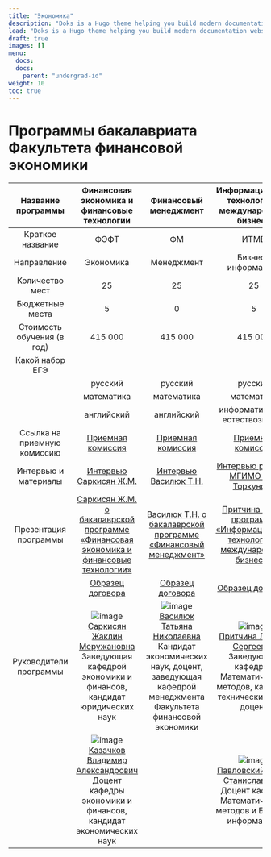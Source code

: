 ```yaml
---
title: "Экономика"
description: "Doks is a Hugo theme helping you build modern documentation websites that are secure, fast, and SEO-ready — by default."
lead: "Doks is a Hugo theme helping you build modern documentation websites that are secure, fast, and SEO-ready — by default."
draft: true
images: []
menu:
  docs:
  docs:
    parent: "undergrad-id"
weight: 10
toc: true
---
```


# Программы бакалавриата Факультета финансовой экономики


Название программы          | Финансовая экономика и финансовые технологии                 | Финансовый менеджмент | Информационные технологии в международном бизнесе |
:-------------------------: | :----------------------------------------------------------: | :-------------------: | :-----------------------------------------------: |
Краткое название            | ФЭФТ                                                         | ФМ                    | ИТМБ                                              |
Направление                 | Экономика                                                    | Менеджмент            | Бизнес-информатика                                |
Количество мест             | 25                                                           | 25                    | 25                                                |
Бюджетные места             | 5                                                            | 0                     | 5                                                 |
Стоимость обучения (в год)  | 415 000                                                      | 415 000               | 415 000                                           |
Какой набор ЕГЭ             |                                                              |                       |                                                   |
|                           | русский                                                      | русский               | русский                                           |
|                           | математика                                                   | математика            | математика                                        |
|                           | английский                                                   | английский            | информатика или естествознание                    |
Ссылка на приемную комиссию | [Приемная комиссия](http://pk.odin.mgimo.ru/bakalavriat/efi/index.html) | [Приемная комиссия](http://pk.odin.mgimo.ru/bakalavriat/fim.html) | [Приемная комиссия](http://pk.odin.mgimo.ru/bakalavriat/itmb.html) |
Интервью и материалы        | [Интервью Саркисян Ж.М.](https://youtu.be/0E-QMAPUQU8) | [Интервью Василюк Т.Н.](https://youtu.be/lfD1BdK9ErU) | [Интервью ректора МГИМО А.В. Торкунова](https://youtu.be/pUmcIIBymro) |
| Презентация программы     | [Саркисян Ж.М. о бакалаврской программе «Финансовая экономика и финансовые технологии»](https://youtu.be/D3TJfnFUxOE)  | [Василюк Т.Н. о бакалаврской программе «Финансовый менеджмент»](https://youtu.be/3oimsczN9JY) |  [Притчина Л.С. о программе «Информационные технологии в международном бизнесе»](https://youtu.be/c_HRa0iD_fw) |
|                           | [Образец договора](http://pk.odin.mgimo.ru/doc/20/bac/obdog/bac.pdf) | [Образец договора](http://pk.odin.mgimo.ru/doc/20/bac/obdog/bac.pdf) | [Образец договора](http://pk.odin.mgimo.ru/doc/20/bac/obdog/bac.pdf) |
Руководители программы      | ![image](https://user-images.githubusercontent.com/77335777/121669823-6a862680-cab5-11eb-962a-b0b4f847c90e.png)</br> [Саркисян Жаклин Меружановна](https://mgimo.ru/people/sarkisyan-zhaklin/)</br> Заведующая кафедрой экономики и финансов, кандидат юридических наук | ![image](https://user-images.githubusercontent.com/77335777/121677487-9b1e8e00-cabe-11eb-9009-d36ed1cd6d61.png)</br> [Василюк Татьяна Николаевна](https://mgimo.ru/people/vasilyuk/)</br> Кандидат экономических наук, доцент, заведующая кафедрой менеджмента Факультета финансовой экономики | ![image](https://user-images.githubusercontent.com/77335777/121677713-ec2e8200-cabe-11eb-9274-ab651a27e20b.png)</br> [Притчина Лариса Сергеевна](https://mgimo.ru/people/pritchina/)</br> Заведующая кафедрой Математических методов, кандидат технических наук, доцент |
|                           | ![image](https://user-images.githubusercontent.com/77335777/121677592-c1dcc480-cabe-11eb-8205-ea460efbe6be.png)</br>[Казачков Владимир Александрович](https://mgimo.ru/people/kazachkov/)</br> Доцент кафедры экономики и финансов, кандидат экономических наук |  | ![image](https://user-images.githubusercontent.com/77335777/121677540-aa9dd700-cabe-11eb-9225-0e7394487e91.png)</br>[Павловский Игорь Станиславович](https://mgimo.ru/people/pavlovskiy/)</br> Доцент кафедры Математических методов и Бизнес-информатики |

